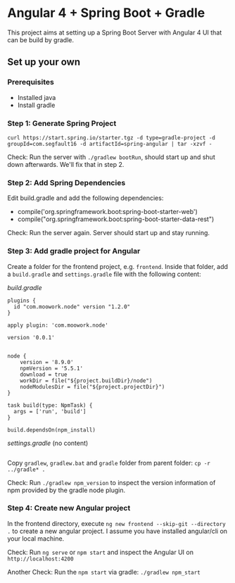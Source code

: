 # Angular 4 + Spring Boot + Gradle

This project aims at setting up a Spring Boot Server with Angular 4 UI that can be build by gradle.

## Set up your own

### Prerequisites

- Installed java
- Install gradle

### Step 1: Generate Spring Project

`curl https://start.spring.io/starter.tgz -d type=gradle-project -d groupId=com.segfault16 -d artifactId=spring-angular | tar -xzvf -`

Check: Run the server with `./gradlew bootRun`, should start up and shut down afterwards. We'll fix that in step 2.

### Step 2: Add Spring Dependencies

Edit build.gradle and add the following dependencies:

- compile('org.springframework.boot:spring-boot-starter-web')
- compile("org.springframework.boot:spring-boot-starter-data-rest")

Check: Run the server again. Server should start up and stay running.

### Step 3: Add gradle project for Angular

Create a folder for the frontend project, e.g. `frontend`.
Inside that folder, add a `build.gradle` and `settings.gradle` file with the following content:

*build.gradle*

```
plugins {
  id "com.moowork.node" version "1.2.0"
}

apply plugin: 'com.moowork.node'
 
version '0.0.1'
 

node {
    version = '8.9.0'
    npmVersion = '5.5.1'
    download = true
    workDir = file("${project.buildDir}/node")
    nodeModulesDir = file("${project.projectDir}")
}
 
task build(type: NpmTask) {
  args = ['run', 'build']
}
 
build.dependsOn(npm_install)
```

*settings.gradle* (no content)

```

```

Copy `gradlew`, `gradlew.bat` and `gradle` folder from parent folder: `cp -r ../gradle* .`

Check: Run `./gradlew npm_version` to inspect the version information of npm provided by the gradle node plugin.

### Step 4: Create new Angular project

In the frontend directory, execute `ng new frontend --skip-git --directory .` to create a new angular project. 
I assume you have installed angular/cli on your local machine.

Check: Run `ng serve` or `npm start` and inspect the Angular UI on `http://localhost:4200`

Another Check: Run the `npm start` via gradle: `./gradlew npm_start`